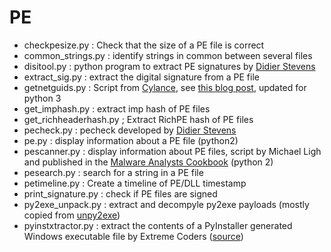 # PE

* checkpesize.py : Check that the size of a PE file is correct
* common_strings.py : identify strings in common between several files
* disitool.py : python program to extract PE signatures by [Didier Stevens](https://blog.didierstevens.com/programs/disitool/)
* extract_sig.py : extract the digital signature from a PE file
* getnetguids.py : Script from [Cylance](https://github.com/cylance/GetNETGUIDs/blob/master/getnetguids.py), see [this blog post](https://medium.com/@seifreed/hunting-net-malware-40235e11dc05), updated for python 3
* get_imphash.py : extract imp hash of PE files
* get_richheaderhash.py ; Extract RichPE hash of PE files
* pecheck.py : pecheck developed by [Didier Stevens](https://blog.didierstevens.com/)
* pe.py : display information about a PE file (python2)
* pescanner.py : display information about PE files, script by Michael Ligh and published in the [Malware Analysts Cookbook](https://www.amazon.fr/Malware-Analysts-Cookbook-DVD-Techniques/dp/0470613033) (python 2)
* pesearch.py : search for a string in a PE file
* petimeline.py : Create a timeline of PE/DLL timestamp
* print_signature.py : check if PE files are signed
* py2exe_unpack.py : extract and decompyle py2exe payloads (mostly copied from [unpy2exe](https://github.com/matiasb/unpy2exe))
* pyinstxtractor.py : extract the contents of a PyInstaller generated Windows executable file by Extreme Coders ([source](https://sourceforge.net/projects/pyinstallerextractor/))
